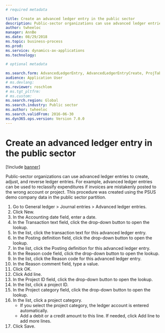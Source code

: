 ```yaml
--- 
# required metadata 
 
title: Create an advanced ledger entry in the public sector
description: Public-sector organizations can use advanced ledger entries to create, adjust, and reverse ledger entries. 
author: twheeloc
manager: AnnBe 
ms.date: 08/29/2018
ms.topic: business-process 
ms.prod:  
ms.service: dynamics-ax-applications 
ms.technology:  
 
# optional metadata 
 
ms.search.form: AdvancedLedgerEntry, AdvancedLedgerEntryCreate, ProjTableLookup, ProjCategoryLookUp   
audience: Application User 
# ms.devlang:  
ms.reviewer: roschlom
# ms.tgt_pltfrm:  
# ms.custom:  
ms.search.region: Global
ms.search.industry: Public sector
ms.author: twheeloc
ms.search.validFrom: 2016-06-30 
ms.dyn365.ops.version: Version 7.0.0 
---
```

# Create an advanced ledger entry in the public sector

[!include [banner](../../includes/banner.md)]

Public-sector organizations can use advanced ledger entries to create, adjust, and reverse ledger entries. For example, advanced ledger entries can be used to reclassify expenditures if invoices are mistakenly posted to the wrong account or project. This procedure was created using the PSUS demo company data in the public sector partition.

1. Go to General ledger > Journal entries > Advanced ledger entries.
2. Click New.
3. In the Accounting date field, enter a date.
4. In the Transaction text field, click the drop-down button to open the lookup.
5. In the list, click the transaction text for this advanced ledger entry.
6. In the Posting definition field, click the drop-down button to open the lookup.
7. In the list, click the Posting definition for this advanced ledger entry.
8. In the Reason code field, click the drop-down button to open the lookup.
9. In the list, click the Reason code for this advanced ledger entry.
10. In the Reason comment field, type a value.
11. Click OK.
12. Click Add line.
13. In the Project ID field, click the drop-down button to open the lookup.
14. In the list, click a project ID.
15. In the Project category field, click the drop-down button to open the lookup.
16. In the list, click a project category.
    * If you select the project category, the ledger account is entered automatically.  
    * Add a debit or a credit amount to this line. If needed, click Add line to add more lines.  
17. Click Save.

